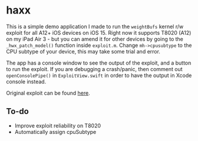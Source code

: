 # haxx

This is a simple demo application I made to run the `weightBufs` kernel r/w exploit for all A12+ iOS devices on iOS 15.
Right now it supports T8020 (A12) on my iPad Air 3 - but you can amend it for other devices by going to the `_hwx_patch_model()` function inside `exploit.m`.
Change `mh->cpusubtype` to the CPU subtype of your device, this may take some trial and error.

The app has a console window to see the output of the exploit, and a button to run the exploit.
If you are debugging a crash/panic, then comment out `openConsolePipe()` in `ExploitView.swift` in order to have the output in Xcode console instead.

Original exploit can be found [here](https://github.com/0x36/weightBufs).

## To-do
* Improve exploit reliability on T8020
* Automatically assign cpuSubtype
